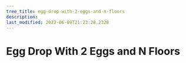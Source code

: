 ```yaml
---
tree_title: egg-drop-with-2-eggs-and-n-floors
description: 
last_modified: 2022-06-09T21:23:28.2328
---
```


# Egg Drop With 2 Eggs and N Floors
